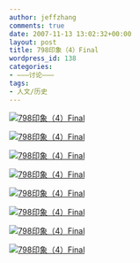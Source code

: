 ```yaml
---
author: jeffzhang
comments: true
date: 2007-11-13 13:02:32+00:00
layout: post
title: 798印象（4）Final
wordpress_id: 138
categories:
- ———讨论———
tags:
- 人文/历史
---
```


[](http://photo.blog.sina.com.cn/showpic.html#blogid=57f94311010009nx&url=http://static9.photo.sina.com.cn/orignal/57f9431143ecf1d113e48)[](http://photo.blog.sina.com.cn/showpic.html#blogid=57f94311010009nx&url=http://static9.photo.sina.com.cn/orignal/57f9431143ecf1e465198)[](http://photo.blog.sina.com.cn/showpic.html#blogid=57f94311010009nx&url=http://static2.photo.sina.com.cn/orignal/57f9431106cae4fa79bd1)

[![798印象（4）Final](http://simg.sinajs.cn/blog7style/images/common/sg_trans.gif)](http://photo.blog.sina.com.cn/showpic.html#blogid=57f94311010009nx&url=http://static3.photo.sina.com.cn/orignal/57f9431143ecf0e45fb02)

[![798印象（4）Final](http://simg.sinajs.cn/blog7style/images/common/sg_trans.gif)](http://photo.blog.sina.com.cn/showpic.html#blogid=57f94311010009nx&url=http://static7.photo.sina.com.cn/orignal/57f9431143ecf0c82ab96)

[](http://photo.blog.sina.com.cn/showpic.html#blogid=57f94311010009nx&url=http://static3.photo.sina.com.cn/orignal/57f9431143ecf0e45fb02)


[![798印象（4）Final](http://simg.sinajs.cn/blog7style/images/common/sg_trans.gif)](http://photo.blog.sina.com.cn/showpic.html#blogid=57f94311010009nx&url=http://static10.photo.sina.com.cn/orignal/57f9431143ecf0ecae959)

[![798印象（4）Final](http://simg.sinajs.cn/blog7style/images/common/sg_trans.gif)](http://photo.blog.sina.com.cn/showpic.html#blogid=57f94311010009nx&url=http://static2.photo.sina.com.cn/orignal/57f9431106cae4fa79bd1)

[![798印象（4）Final](http://simg.sinajs.cn/blog7style/images/common/sg_trans.gif)](http://photo.blog.sina.com.cn/showpic.html#blogid=57f94311010009nx&url=http://static12.photo.sina.com.cn/orignal/57f9431143ecf1b62eebb)

[![798印象（4）Final](http://simg.sinajs.cn/blog7style/images/common/sg_trans.gif)](http://photo.blog.sina.com.cn/showpic.html#blogid=57f94311010009nx&url=http://static9.photo.sina.com.cn/orignal/57f9431143ecf1d113e48)

[![798印象（4）Final](http://simg.sinajs.cn/blog7style/images/common/sg_trans.gif)](http://photo.blog.sina.com.cn/showpic.html#blogid=57f94311010009nx&url=http://static2.photo.sina.com.cn/orignal/57f9431143ecf1d655651)

[![798印象（4）Final](http://simg.sinajs.cn/blog7style/images/common/sg_trans.gif)](http://photo.blog.sina.com.cn/showpic.html#blogid=57f94311010009nx&url=http://static9.photo.sina.com.cn/orignal/57f9431143ecf1e465198)
